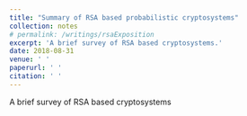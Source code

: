 ```yaml
---
title: "Summary of RSA based probabilistic cryptosystems"
collection: notes
# permalink: /writings/rsaExposition
excerpt: 'A brief survey of RSA based cryptosystems.'
date: 2018-08-31
venue: ' '
paperurl: ' '
citation: ' '
---
```

A brief survey of RSA based cryptosystems
<!-- [Download paper here](http://academicpages.github.io/files/paper1.pdf)

Recommended citation: Your Name, You. (2009). "Paper Title Number 1." <i>Journal 1</i>. 1(1). -->

